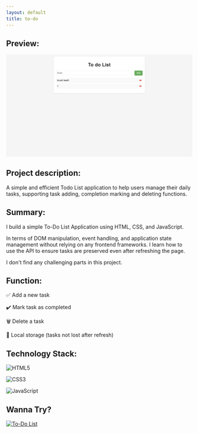 ```yaml
---
layout: default
title: to-do
---
```

## Preview:
![to-do](https://raw.githubusercontent.com/endElder/endElder.github.io/master/assets/img/todo.png)

## Project description: 
A simple and efficient Todo List application to help users manage their daily tasks, supporting task adding, completion marking and deleting functions.

## Summary:
I build a simple To-Do List Application using HTML, CSS, and JavaScript.

In terms of DOM manipulation, event handling, and application state management without relying on any frontend frameworks. I learn how to use the API to ensure tasks are preserved even after refreshing the page.

I don't find any challenging parts in this project.

## Function:
✅ Add a new task

✔️ Mark task as completed

🗑️ Delete a task

📝 Local storage (tasks not lost after refresh)

## Technology Stack:

![HTML5](https://img.shields.io/badge/HTML5-E34F26?logo=html5&logoColor=white)

![CSS3](https://img.shields.io/badge/CSS3-1572B6?logo=css3&logoColor=white)

![JavaScript](https://img.shields.io/badge/JavaScript-F7DF1E?logo=javascript&logoColor=black)

## Wanna Try?

[![To-Do List](https://img.shields.io/badge/Check-Todo_List-6CB4EE?style=for-the-badge&logo=checklist&logoColor=white)](https://github.com/endElder/to-do)
